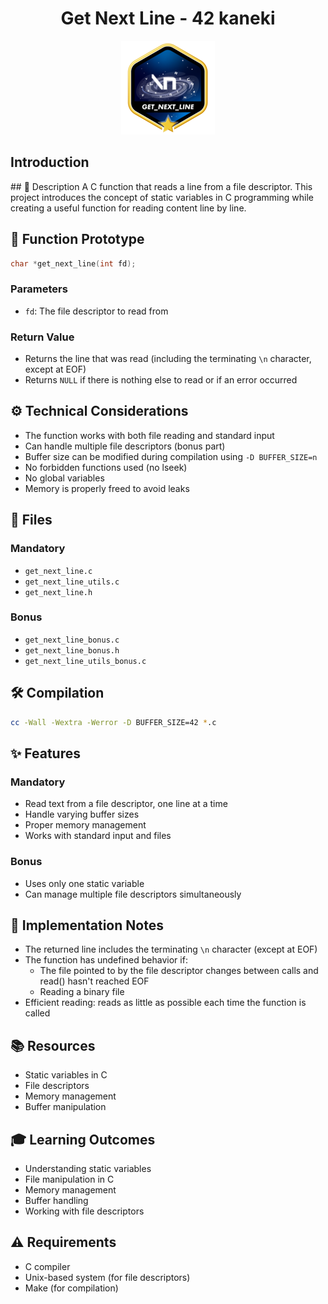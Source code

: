 <h1 align="center">Get Next Line - 42 kaneki</h1>
<p align="center">
  <a href="https://github.com/KanekiEzz/1337_Get_Next_Line_42">
    <img src="https://raw.githubusercontent.com/KanekiEzz/kaneki_badges/refs/heads/main/get_next_linem.png" alt="42 Badge">
  </a>
</p>
<h2 >Introduction</h2>
## 📝 Description
A C function that reads a line from a file descriptor. This project introduces the concept of static variables in C programming while creating a useful function for reading content line by line.

## 🎯 Function Prototype
```c
char *get_next_line(int fd);
```

### Parameters
- `fd`: The file descriptor to read from

### Return Value
- Returns the line that was read (including the terminating `\n` character, except at EOF)
- Returns `NULL` if there is nothing else to read or if an error occurred

## ⚙️ Technical Considerations
- The function works with both file reading and standard input
- Can handle multiple file descriptors (bonus part)
- Buffer size can be modified during compilation using `-D BUFFER_SIZE=n`
- No forbidden functions used (no lseek)
- No global variables
- Memory is properly freed to avoid leaks

## 📁 Files
### Mandatory
- `get_next_line.c`
- `get_next_line_utils.c`
- `get_next_line.h`

### Bonus
- `get_next_line_bonus.c`
- `get_next_line_bonus.h`
- `get_next_line_utils_bonus.c`

## 🛠️ Compilation
```bash
cc -Wall -Wextra -Werror -D BUFFER_SIZE=42 *.c
```

## ✨ Features
### Mandatory
- Read text from a file descriptor, one line at a time
- Handle varying buffer sizes
- Proper memory management
- Works with standard input and files

### Bonus
- Uses only one static variable
- Can manage multiple file descriptors simultaneously

## 🚨 Implementation Notes
- The returned line includes the terminating `\n` character (except at EOF)
- The function has undefined behavior if:
  - The file pointed to by the file descriptor changes between calls and read() hasn't reached EOF
  - Reading a binary file
- Efficient reading: reads as little as possible each time the function is called

## 📚 Resources
- Static variables in C
- File descriptors
- Memory management
- Buffer manipulation

## 🎓 Learning Outcomes
- Understanding static variables
- File manipulation in C
- Memory management
- Buffer handling
- Working with file descriptors

## ⚠️ Requirements
- C compiler
- Unix-based system (for file descriptors)
- Make (for compilation)
